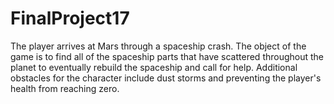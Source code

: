 # FinalProject17
The player arrives at Mars through a spaceship crash. The object of the game is to find all of the spaceship parts that have scattered throughout the planet to eventually rebuild the spaceship and call for help. Additional obstacles for the character include dust storms and preventing the player's health from reaching zero.
